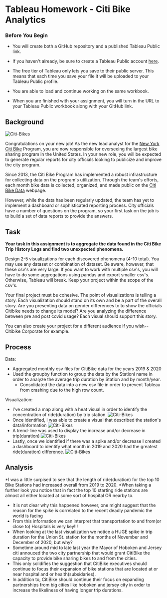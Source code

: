 # Tableau Homework - Citi Bike Analytics

### Before You Begin

* You will create both a GitHub repository and a published Tableau Public link. 

* If you haven't already, be sure to create a Tableau Public account [here](https://public.tableau.com/s/).

* The free tier of Tableau only lets you save to their public server. This means that each time you save your file it will be uploaded to your Tableau Public profile.

* You are able to load and continue working on the same workbook.

* When you are finished with your assignment, you will turn in the URL to your Tableau Public workbook along with your GitHub link.

## Background

![Citi-Bikes](Images/citi-bike-station-bikes.jpg)

Congratulations on your new job! As the new lead analyst for the [New York Citi Bike](https://en.wikipedia.org/wiki/Citi_Bike) Program, you are now responsible for overseeing the largest bike sharing program in the United States. In your new role, you will be expected to generate regular reports for city officials looking to publicize and improve the city program.

Since 2013, the Citi Bike Program has implemented a robust infrastructure for collecting data on the program's utilization. Through the team's efforts, each month bike data is collected, organized, and made public on the [Citi Bike Data](https://www.citibikenyc.com/system-data) webpage.

However, while the data has been regularly updated, the team has yet to implement a dashboard or sophisticated reporting process. City officials have a number of questions on the program, so your first task on the job is to build a set of data reports to provide the answers.

## Task

**Your task in this assignment is to aggregate the data found in the Citi Bike Trip History Logs and find two unexpected phenomena.** 

Design 2-5 visualizations for each discovered phenomena (4-10 total). You may use any dataset or combination of dataset. Be aware, however, that these csv's are very large. If you want to work with multiple csv's, you will have to do some aggregations using pandas and export smaller csv's. Otherwise, Tableau will break. Keep your project within the scope of the csv's.

Your final project must be cohesive. The point of visualizations is telling a story. Each visualization should stand on its own and be a part of the overall story. Are you presenting data on gender differences to to show the officials Citibike needs to change its model? Are you analyzing the difference between pre and post covid usage? Each visual should support this story.

You can also create your project for a different audience if you wish--Citibike Corporate for example.

## Process

Data: 
  * Aggregated monthly csv files for CitiBike data for the years 2019 & 2020
  * Used the groupby function to group the data by the Stationi name in order to analyze the average trip duration by Station and by month/year.
    * Consolidated the data into a new csv file in order to prevent Tableau from crashing due to the high row count.

Visualization:
  * I've created a map along with a heat visual in order to identify the concentration of ride(duration) by trip station.
  ![Citi-Bikes](MAPS.png)
  * Once identified, I was able to create a visual that described the station's data/information
  ![Citi-Bikes](Top10_descriptions.png)
  * A trend-line was used to display the increase and/or decrease in trip(duration)
  ![Citi-Bikes](Trend-line.png)
  * Lastly, once we identified if there was a spike and/or decrease I created a dashboard to identify what month in 2019 and 2020 had the greatest ride(duration) difference.
  ![Citi-Bikes](Month-Share.png)


## Analysis

   *I was a little surpised to see that the length of ride(duration) for the top 10 Bike Stations had increased overall from 2019 to 2020.
   *When taking a further look you notice that in fact the top 10 starting ride stations are almost all either located at some sort of hospital OR nearby to.
   * It is not clear why this happened however, one might suggest that the reason for the spike is correlated to the recent deadly pandemic the world is facing
   * From this information we can interpret that transportation to and from(or close to) Hospitals is very key!!! 
   * When looking at the last visualization we notice a HUGE spike in trip duration for the Union St. station for the months of November and December of 2020, but why?
   * Sometime around mid to late last year the Mayor of Hoboken and Jersey citi annouced the two city partnership that would grant CitiBike the capacity to provide bike sharing bikes to and from the cities.
   * This only solidifies the suggestion that CitiBike executives should continue to focus their expansion of bike stations that are located at or near hospital and or health(subsidaries).
   * In addition to, CitiBike should continue their focus on expanding partnerships from big cities like hoboken and jersey city in order to increase the likeliness of having longer trip durations.






